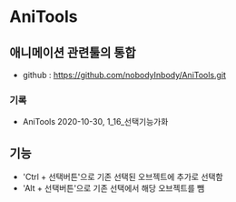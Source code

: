 # AniTools
## 애니메이션 관련툴의 통합

- github : https://github.com/nobodyInbody/AniTools.git

### 기록
- AniTools 2020-10-30, 1_16_선택기능가화
## 기능

- 'Ctrl + 선택버튼'으로 기존 선택된 오브젝트에 추가로 선택함
- 'Alt + 선택버튼'으로 기존 선택에서 해당 오브젝트를 뺌